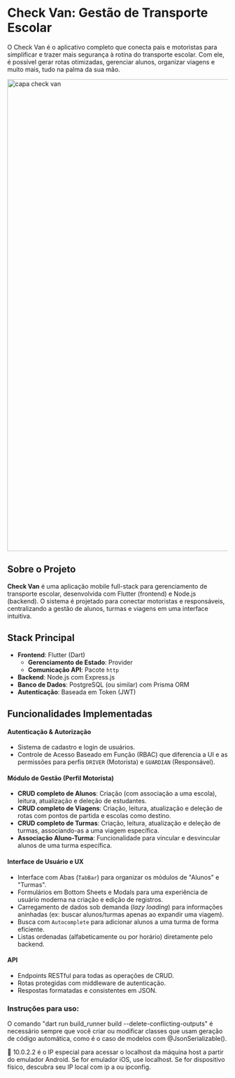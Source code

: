 # Check Van: Gestão de Transporte Escolar

O Check Van é o aplicativo completo que conecta pais e motoristas para simplificar e trazer mais segurança à rotina do transporte escolar. Com ele, é possível gerar rotas otimizadas, gerenciar alunos, organizar viagens e muito mais, tudo na palma da sua mão.

<img width="1920" height="1080" alt="capa check van" src="https://github.com/user-attachments/assets/de79a623-8582-4211-a7b4-be5be805f958" />

## Sobre o Projeto

**Check Van** é uma aplicação mobile full-stack para gerenciamento de transporte escolar, desenvolvida com Flutter (frontend) e Node.js (backend). O sistema é projetado para conectar motoristas e responsáveis, centralizando a gestão de alunos, turmas e viagens em uma interface intuitiva.

## Stack Principal

-   **Frontend**: Flutter (Dart)
    -   **Gerenciamento de Estado**: Provider
    -   **Comunicação API**: Pacote `http`
-   **Backend**: Node.js com Express.js
-   **Banco de Dados**: PostgreSQL (ou similar) com Prisma ORM
-   **Autenticação**: Baseada em Token (JWT)

## Funcionalidades Implementadas

#### Autenticação & Autorização
-   Sistema de cadastro e login de usuários.
-   Controle de Acesso Baseado em Função (RBAC) que diferencia a UI e as permissões para perfis `DRIVER` (Motorista) e `GUARDIAN` (Responsável).

#### Módulo de Gestão (Perfil Motorista)
-   **CRUD completo de Alunos**: Criação (com associação a uma escola), leitura, atualização e deleção de estudantes.
-   **CRUD completo de Viagens**: Criação, leitura, atualização e deleção de rotas com pontos de partida e escolas como destino.
-   **CRUD completo de Turmas**: Criação, leitura, atualização e deleção de turmas, associando-as a uma viagem específica.
-   **Associação Aluno-Turma**: Funcionalidade para vincular e desvincular alunos de uma turma específica.

#### Interface de Usuário e UX
-   Interface com Abas (`TabBar`) para organizar os módulos de "Alunos" e "Turmas".
-   Formulários em Bottom Sheets e Modals para uma experiência de usuário moderna na criação e edição de registros.
-   Carregamento de dados sob demanda (*lazy loading*) para informações aninhadas (ex: buscar alunos/turmas apenas ao expandir uma viagem).
-   Busca com `Autocomplete` para adicionar alunos a uma turma de forma eficiente.
-   Listas ordenadas (alfabeticamente ou por horário) diretamente pelo backend.

#### API
-   Endpoints RESTful para todas as operações de CRUD.
-   Rotas protegidas com middleware de autenticação.
-   Respostas formatadas e consistentes em JSON.

### Instruções para uso:
O comando "dart run build_runner build --delete-conflicting-outputs" é necessário sempre que você criar ou modificar classes que usam geração de código automática, como é o caso de modelos com @JsonSerializable().

🔸 10.0.2.2 é o IP especial para acessar o localhost da máquina host a partir do emulador Android.
Se for emulador iOS, use localhost. Se for dispositivo físico, descubra seu IP local com ip a ou ipconfig.


